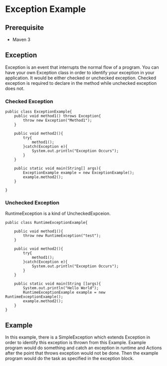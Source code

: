 # Exception Example

## Prerequisite
* Maven 3

## Exception
Exception is an event that interrupts the normal flow of a program. You can have your own Exception class in order to identify your exception in your application. 
It would be either checked or unchecked exception. Checked exception is required to declare in the method while unchecked exception does not. 

### Checked Exception
```
public class ExceptionExample{
    public void method1() throws Exception{
        throw new Exception("Method1");
    }
    
    public void method2(){
        try{
            method1();    
        }catch(Exception e){
            System.out.println("Exception Occurs");
        }
    }
    
    public static void main(String[] args){
        ExceptionExample example = new ExceptionExample();
        example.method2();
    }
    
}
```

### Unchecked Exception
RuntimeException is a kind of UncheckedExpceion.
```
public class RuntimeExceptionExample{

    public void method1(){
        throw new RuntimeException("test");
    }
    
    public void method2(){
        try{
            method1();
        }catch(Exception e){
            System.out.println("Exception Occurs");
        }
    }
    
    public static void main(String []args){
        System.out.println("Hello World");
        RuntimeExceptionExample example = new RuntimeExceptionExample();
        example.method2();
    }
}

```

## Example
In this example, there is a SimpleException which extends Exception in order to identify this exception is thrown from this Example.
Example program would do something and catch an exception in runtime and Actions after the point that throws exception would not be done.
Then the example program would do the task as specified in the exception block.

